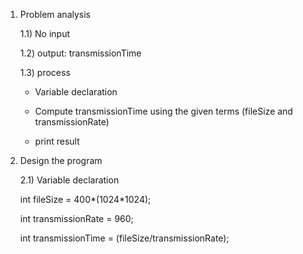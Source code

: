 1) Problem analysis
   
   1.1) No input 
   
   1.2) output: transmissionTime
   
   1.3) process

   - Variable declaration

   - Compute transmissionTime using the given terms (fileSize and transmissionRate)

   - print result

2) Design the program

   2.1) Variable declaration

     int fileSize = 400*(1024*1024); 

     int transmissionRate = 960; 

     int transmissionTime = (fileSize/transmissionRate);